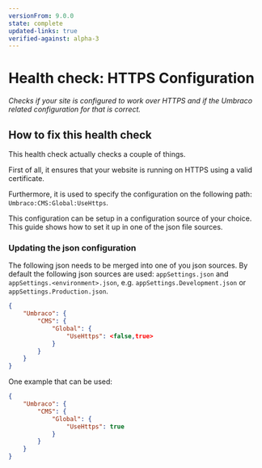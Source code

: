 ```yaml
---
versionFrom: 9.0.0
state: complete
updated-links: true
verified-against: alpha-3
---
```


# Health check: HTTPS Configuration

_Checks if your site is configured to work over HTTPS and if the Umbraco related configuration for that is correct._

## How to fix this health check

This health check actually checks a couple of things.

First of all, it ensures that your website is running on HTTPS using a valid certificate.

Furthermore, it is used to specify the configuration on the following path: `Umbraco:CMS:Global:UseHttps`.

This configuration can be setup in a configuration source of your choice. This guide shows how to set it up in one of the json file sources.

### Updating the json configuration

The following json needs to be merged into one of you json sources. By default the following json sources are used: `appSettings.json` and `appSettings.<environment>.json`, e.g. `appSettings.Development.json` or `appSettings.Production.json`.

```json
{
    "Umbraco": {
        "CMS": {
            "Global": {
                "UseHttps": <false,true>
            }
        }
    }
}
```

One example that can be used:

```json
{
    "Umbraco": {
        "CMS": {
            "Global": {
                "UseHttps": true
            }
        }
    }
}
```
